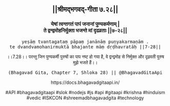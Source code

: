 <center><h2>||श्रीमद्‍भगवद्‍-गीता ७.२८||</h2>
<h3>येषां त्वन्तगतं पापं जनानां पुण्यकर्मणाम् |<br/>ते द्वन्द्वमोहनिर्मुक्ता भजन्ते मां दृढव्रताः ||७-२८||</h3>
<pre>yeṣāṃ tvantagataṃ pāpaṃ janānāṃ puṇyakarmaṇām .<br/>te dvandvamohanirmuktā bhajante māṃ dṛḍhavratāḥ ||7-28||</pre>
<p>।।7.28।। परन्तु जिन पुण्यकर्मी पुरुषों का पाप नष्ट हो गया है, वे द्वन्द्वमोह से निर्मुक्त और दृढ़वती पुरुष मुझे भजते हैं।।</p>
<pre>(Bhagavad Gita, Chapter 7, Shloka 28) || @BhagavadGitaApi</pre><p>https://docs.bhagavadgitaapi.in/</p><p>#API #bhagavadgitaapi #slok #nodejs #js #api #gitaapi #krishna #hinduism #vedic #ISKCON #shreemadbhagavadgita #technology</p></center>